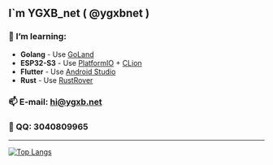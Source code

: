 ## I`m YGXB_net ( @ygxbnet )

### 🌱 I’m learning: 

- **Golang** - Use [GoLand](https://www.jetbrains.com/go/)
- **ESP32-S3** - Use [PlatformIO](https://platformio.org/) + [CLion](https://www.jetbrains.com/clion/)
- **Flutter** - Use [Android Studio](https://developer.android.com/studio)
- **Rust** - Use [RustRover](https://www.jetbrains.com/rust/)

### 📫 E-mail: hi@ygxb.net

### 💬 QQ: 3040809965

---

[![Top Langs](https://github-readme-stats.vercel.app/api/top-langs/?username=ygxbnet&layout=compact)](https://github.com/ygxbnet)
